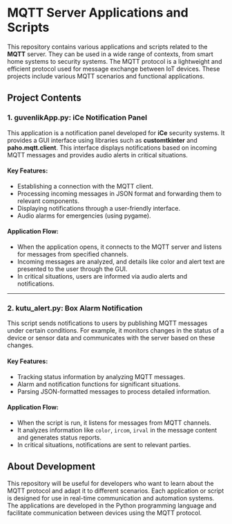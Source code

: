 # MQTT Server Applications and Scripts

This repository contains various applications and scripts related to the **MQTT** server. They can be used in a wide range of contexts, from smart home systems to security systems. The MQTT protocol is a lightweight and efficient protocol used for message exchange between IoT devices. These projects include various MQTT scenarios and functional applications.

## Project Contents

### 1. **guvenlikApp.py**: iCe Notification Panel
This application is a notification panel developed for **iCe** security systems. It provides a GUI interface using libraries such as **customtkinter** and **paho.mqtt.client**. This interface displays notifications based on incoming MQTT messages and provides audio alerts in critical situations.

#### Key Features:
- Establishing a connection with the MQTT client.
- Processing incoming messages in JSON format and forwarding them to relevant components.
- Displaying notifications through a user-friendly interface.
- Audio alarms for emergencies (using pygame).

#### Application Flow:
- When the application opens, it connects to the MQTT server and listens for messages from specified channels.
- Incoming messages are analyzed, and details like color and alert text are presented to the user through the GUI.
- In critical situations, users are informed via audio alerts and notifications.

---

### 2. **kutu_alert.py**: Box Alarm Notification
This script sends notifications to users by publishing MQTT messages under certain conditions. For example, it monitors changes in the status of a device or sensor data and communicates with the server based on these changes.

#### Key Features:
- Tracking status information by analyzing MQTT messages.
- Alarm and notification functions for significant situations.
- Parsing JSON-formatted messages to process detailed information.

#### Application Flow:
- When the script is run, it listens for messages from MQTT channels.
- It analyzes information like `color`, `ircom`, `irval` in the message content and generates status reports.
- In critical situations, notifications are sent to relevant parties.

## About Development
This repository will be useful for developers who want to learn about the MQTT protocol and adapt it to different scenarios. Each application or script is designed for use in real-time communication and automation systems. The applications are developed in the Python programming language and facilitate communication between devices using the MQTT protocol.
